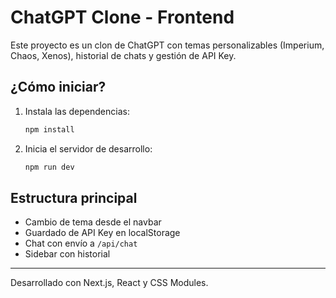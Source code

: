 # ChatGPT Clone - Frontend

Este proyecto es un clon de ChatGPT con temas personalizables (Imperium, Chaos, Xenos), historial de chats y gestión de API Key.

## ¿Cómo iniciar?

1. Instala las dependencias:
   ```bash
   npm install
   ```
2. Inicia el servidor de desarrollo:
   ```bash
   npm run dev
   ```

## Estructura principal
- Cambio de tema desde el navbar
- Guardado de API Key en localStorage
- Chat con envío a `/api/chat`
- Sidebar con historial

---

Desarrollado con Next.js, React y CSS Modules. 